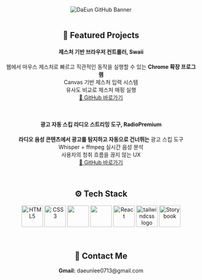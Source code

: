 <div align="center">
  <img 
    src="https://capsule-render.vercel.app/api?type=Blur&color=0:C3B1E1,100:6C5B7B&height=200&text=github.com%2FDaEun&fontSize=40&fontColor=2C3E50&font=Fira%20Code"
    alt="DaEun GitHub Banner"
  />
</div>

<br/>

<h2 align="center">💭 Featured Projects</h2>

<h4 align="center">제스처 기반 브라우저 컨트롤러, Swaii</h4>
<p align="center">
웹에서 마우스 제스처로 빠르고 직관적인 동작을 실행할 수 있는 <strong>Chrome 확장 프로그램</strong><br/>
Canvas 기반 제스처 입력 시스템<br/>
유사도 비교로 제스처 매핑 실행<br/>
<a href="https://github.com/your/swaii">🔗 GitHub 바로가기</a>
</p>

<br/>

<h4 align="center">광고 자동 스킵 라디오 스트리밍 도구, RadioPremium</h4>
<p align="center">
<strong>라디오 음성 콘텐츠에서 광고를 탐지하고 자동으로 건너뛰는</strong> 광고 스킵 도구<br/>
Whisper + ffmpeg 실시간 음성 분석<br/>
사용자의 청취 흐름을 끊지 않는 UX<br/>
<a href="https://github.com/your/radiopremium">🔗 GitHub 바로가기</a>
</p>

<br/>

<h2 align="center">⚙️ Tech Stack</h2>

<p align="center">
<img src="https://cdn.jsdelivr.net/gh/devicons/devicon/icons/html5/html5-original.svg" height="56" alt="HTML5" title="HTML5" />
<img src="https://cdn.jsdelivr.net/gh/devicons/devicon/icons/css3/css3-original.svg" height="56" alt="CSS3" title="CSS3" />
<img src="https://cdn.jsdelivr.net/gh/devicons/devicon/icons/javascript/javascript-original.svg" height="56" />
<img src="https://cdn.jsdelivr.net/gh/devicons/devicon/icons/typescript/typescript-original.svg" height="56" />
<img src="https://cdn.jsdelivr.net/gh/devicons/devicon/icons/react/react-original.svg" height="56" alt="React" title="React" />
<img src="https://noticon-static.tammolo.com/dgggcrkxq/image/upload/v1657314490/noticon/ur8spzfcq4acw7ijp68v.png" height="56" alt="tailwindcss logo"  />
<img src="https://cdn.jsdelivr.net/gh/devicons/devicon/icons/storybook/storybook-original.svg" height="56" alt="Storybook" title="Storybook" />
</p>

<br/>

<h2 align="center">📩 Contact Me</h2>
<p align="center">
  <strong>Gmail:</strong> daeunlee0713@gmail.com
</p>
